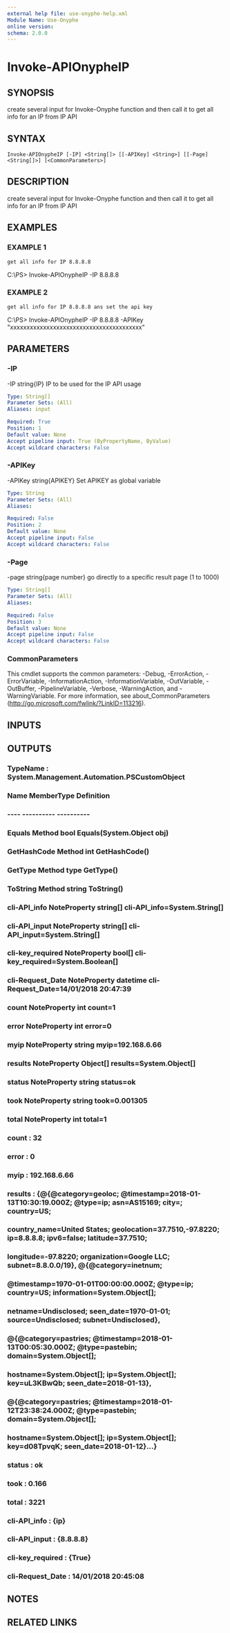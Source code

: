 ```yaml
---
external help file: use-onyphe-help.xml
Module Name: Use-Onyphe
online version:
schema: 2.0.0
---
```


# Invoke-APIOnypheIP

## SYNOPSIS
create several input for Invoke-Onyphe function and then call it to get all info for an IP from IP API

## SYNTAX

```
Invoke-APIOnypheIP [-IP] <String[]> [[-APIKey] <String>] [[-Page] <String[]>] [<CommonParameters>]
```

## DESCRIPTION
create several input for Invoke-Onyphe function and then call it to get all info for an IP from IP API

## EXAMPLES

### EXAMPLE 1
```
get all info for IP 8.8.8.8
```

C:\PS\> Invoke-APIOnypheIP -IP 8.8.8.8

### EXAMPLE 2
```
get all info for IP 8.8.8.8 ans set the api key
```

C:\PS\> Invoke-APIOnypheIP -IP 8.8.8.8 -APIKey "xxxxxxxxxxxxxxxxxxxxxxxxxxxxxxxxxxxxxxxx"

## PARAMETERS

### -IP
-IP string{IP}
IP to be used for the IP API usage

```yaml
Type: String[]
Parameter Sets: (All)
Aliases: input

Required: True
Position: 1
Default value: None
Accept pipeline input: True (ByPropertyName, ByValue)
Accept wildcard characters: False
```

### -APIKey
-APIKey string{APIKEY}
Set APIKEY as global variable

```yaml
Type: String
Parameter Sets: (All)
Aliases:

Required: False
Position: 2
Default value: None
Accept pipeline input: False
Accept wildcard characters: False
```

### -Page
-page string{page number}
go directly to a specific result page (1 to 1000)

```yaml
Type: String[]
Parameter Sets: (All)
Aliases:

Required: False
Position: 3
Default value: None
Accept pipeline input: False
Accept wildcard characters: False
```

### CommonParameters
This cmdlet supports the common parameters: -Debug, -ErrorAction, -ErrorVariable, -InformationAction, -InformationVariable, -OutVariable, -OutBuffer, -PipelineVariable, -Verbose, -WarningAction, and -WarningVariable. For more information, see about_CommonParameters (http://go.microsoft.com/fwlink/?LinkID=113216).

## INPUTS

## OUTPUTS

### TypeName : System.Management.Automation.PSCustomObject
### Name             MemberType   Definition
### ----             ----------   ----------
### Equals           Method       bool Equals(System.Object obj)
### GetHashCode      Method       int GetHashCode()
### GetType          Method       type GetType()
### ToString         Method       string ToString()
### cli-API_info     NoteProperty string[] cli-API_info=System.String[]
### cli-API_input    NoteProperty string[] cli-API_input=System.String[]
### cli-key_required NoteProperty bool[] cli-key_required=System.Boolean[]
### cli-Request_Date NoteProperty datetime cli-Request_Date=14/01/2018 20:47:39
### count            NoteProperty int count=1
### error            NoteProperty int error=0
### myip             NoteProperty string myip=192.168.6.66
### results          NoteProperty Object[] results=System.Object[]
### status           NoteProperty string status=ok
### took             NoteProperty string took=0.001305
### total            NoteProperty int total=1
### count            : 32
### error            : 0
### myip             : 192.168.6.66
### results          : {@{@category=geoloc; @timestamp=2018-01-13T10:30:19.000Z; @type=ip; asn=AS15169; city=; country=US;
### 			country_name=United States; geolocation=37.7510,-97.8220; ip=8.8.8.8; ipv6=false; latitude=37.7510;
### 			longitude=-97.8220; organization=Google LLC; subnet=8.8.0.0/19}, @{@category=inetnum;
### 			@timestamp=1970-01-01T00:00:00.000Z; @type=ip; country=US; information=System.Object[];
### 			netname=Undisclosed; seen_date=1970-01-01; source=Undisclosed; subnet=Undisclosed},
### 			@{@category=pastries; @timestamp=2018-01-13T00:05:30.000Z; @type=pastebin; domain=System.Object[];
### 			hostname=System.Object[]; ip=System.Object[]; key=uL3KBwQb; seen_date=2018-01-13},
### 			@{@category=pastries; @timestamp=2018-01-12T23:38:24.000Z; @type=pastebin; domain=System.Object[];
### 			hostname=System.Object[]; ip=System.Object[]; key=d08TpvqK; seen_date=2018-01-12}...}
### status           : ok
### took             : 0.166
### total            : 3221
### cli-API_info     : {ip}
### cli-API_input    : {8.8.8.8}
### cli-key_required : {True}
### cli-Request_Date : 14/01/2018 20:45:08
## NOTES

## RELATED LINKS
